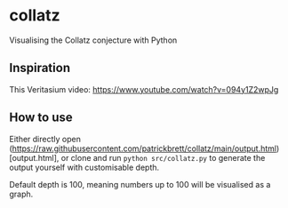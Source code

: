 # collatz
Visualising the Collatz conjecture with Python

## Inspiration

This Veritasium video: https://www.youtube.com/watch?v=094y1Z2wpJg

## How to use

Either directly open (https://raw.githubusercontent.com/patrickbrett/collatz/main/output.html)[output.html], or clone and run `python src/collatz.py` to generate the output yourself with customisable depth.

Default depth is 100, meaning numbers up to 100 will be visualised as a graph.

